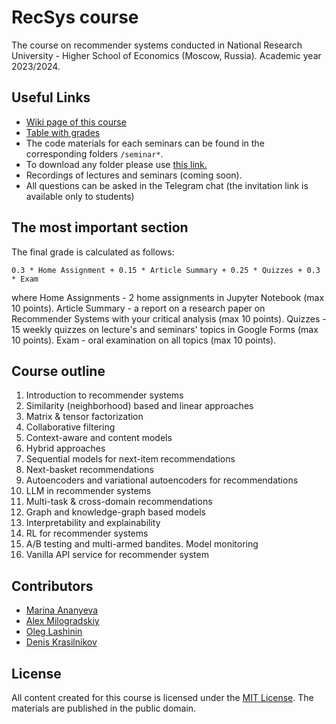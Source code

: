 # RecSys course
The course on recommender systems conducted in National Research University - Higher School of Economics (Moscow, Russia). Academic year 2023/2024. 

## Useful Links

- [Wiki page of this course](http://wiki.cs.hse.ru/%D0%A0%D0%B5%D0%BA%D0%BE%D0%BC%D0%B5%D0%BD%D0%B4%D0%B0%D1%82%D0%B5%D0%BB%D1%8C%D0%BD%D1%8B%D0%B5_%D1%81%D0%B8%D1%81%D1%82%D0%B5%D0%BC%D1%8B)
- [Table with grades](https://docs.google.com/spreadsheets/d/1ODp5Hw5QZmo-Mvw2nZ9nNTdT0zRgk8m4HAuN0-zz1KI/edit?usp=sharing)
- The code materials for each seminars can be found in the corresponding folders `/seminar*`.
- To download any folder please use [this link.](https://minhaskamal.github.io/DownGit/#/home)
- Recordings of lectures and seminars (coming soon). 
- All questions can be asked in the Telegram chat (the invitation link is available only to students)

## The most important section

The final grade is calculated as follows:

```
0.3 * Home Assignment + 0.15 * Article Summary + 0.25 * Quizzes + 0.3 * Exam
```
where
Home Assignments - 2 home assignments in Jupyter Notebook (max 10 points). 
Article Summary - a report on a research paper on Recommender Systems with your critical analysis (max 10 points). 
Quizzes - 15 weekly quizzes on lecture's and seminars' topics in Google Forms (max 10 points). 
Exam - oral examination on all topics (max 10 points). 


## Course outline 

1. Introduction to recommender systems
2. Similarity (neighborhood) based and linear approaches
3. Matrix & tensor factorization
4. Collaborative filtering 
5. Context-aware and content models
6. Hybrid approaches
7. Sequential models for next-item recommendations
8. Next-basket recommendations 
9. Autoencoders and variational autoencoders for recommendations 
10. LLM in recommender systems
11. Multi-task & cross-domain recommendations 
12. Graph and knowledge-graph based models 
13. Interpretability and explainability 
14. RL for recommender systems
15. A/B testing and multi-armed bandites. Model monitoring 
16. Vanilla API service for recommender system

## Contributors 

* [Marina Ananyeva](https://github.com/anamarina)
* [Alex Milogradskiy](https://github.com/nemexur)
* [Oleg Lashinin](https://github.com/fotol1)
* [Denis Krasilnikov](https://github.com/deethereal)


## License

All content created for this course is licensed under the [MIT License](). The materials are published in the public domain.
